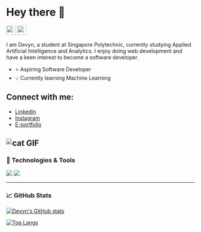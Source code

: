 # Hey there 👋 

<!--
**devynchew/devynchew** is a ✨ _special_ ✨ repository because its `README.md` (this file) appears on your GitHub profile.

Here are some ideas to get you started:

- 🔭 I’m currently working on ...
- 🌱 I’m currently learning ...
- 👯 I’m looking to collaborate on ...
- 🤔 I’m looking for help with ...
- 💬 Ask me about ...
- 📫 How to reach me: ...
- 😄 Pronouns: ...
- ⚡ Fun fact: ...
- ## Connect with me:

- LinkedIn: https://www.linkedin.com/in/tan-yu-hoe-6728891ab/
- Instagram: https://www.instagram.com/tyh71/
- GitHub: https://www.github.com/TYH71/

---
-->
<p><a href="https://www.linkedin.com/in/devyn-chew-798653126/"><img src="https://img.shields.io/badge/linkedin-%230077B5.svg?&style=for-the-badge&logo=linkedin&logoColor=white" height=25></a> <a href="https://www.instagram.com/devyn_chew/"><img src="https://img.shields.io/badge/instagram-%23E4405F.svg?&style=for-the-badge&logo=instagram&logoColor=white" height=25></a></p>

I am Devyn, a student at Singapore Polytechnic, currently studying Applied Artificial Intelligence and Analytics. I enjoy doing web development and have a keen interest to become a software developer.

- ⭐ Aspiring Software Developer
- 💡 Currently learning Machine Learning

## Connect with me:

- [LinkedIn](https://www.linkedin.com/in/devyn-chew-798653126/)
- [Instagram](https://www.instagram.com/devyn_chew/)
- [E-portfolio](devynchew.github.io)

![cat GIF](https://github.com/devynchew/devynchew/blob/main/assets/cat.gif?raw=true)
---

### 🔧 Technologies & Tools
![](https://img.shields.io/badge/Code-Python-informational?style=flat&logo=python&logoColor=white&color=2bbc8a)
![](https://img.shields.io/badge/Code-JavaScript-informational?style=flat&logo=javascript&logoColor=white&color=2bbc8a)

---



### &#x1f4c8; GitHub Stats 


[![Devyn's GitHub stats](https://github-readme-stats.vercel.app/api?username=devynchew)](https://github.com/devynchew/github-readme-stats)

[![Top Langs](https://github-readme-stats.vercel.app/api/top-langs/?username=devynchew)](https://github.com/devynchew/github-readme-stats)